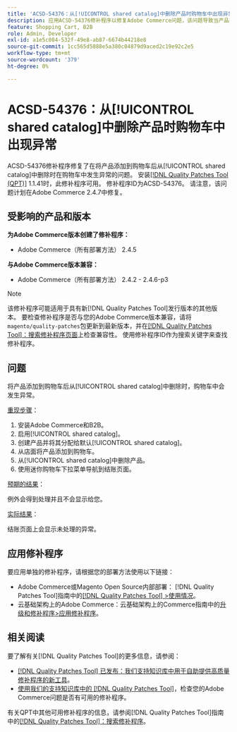 ```yaml
---
title: 'ACSD-54376：从[!UICONTROL shared catalog]中删除产品时购物车中出现异常'
description: 应用ACSD-54376修补程序以修复Adobe Commerce问题，该问题导致当产品在添加到购物车后从[!UICONTROL shared catalog]中删除时在购物车中发生异常。
feature: Shopping Cart, B2B
role: Admin, Developer
exl-id: a1e5c084-532f-49e8-ab87-6674b44218e8
source-git-commit: 1cc565d5888e5a380c04879d9aced2c19e92c2e5
workflow-type: tm+mt
source-wordcount: '379'
ht-degree: 0%

---
```


# ACSD-54376：从[!UICONTROL shared catalog]中删除产品时购物车中出现异常

ACSD-54376修补程序修复了在将产品添加到购物车后从[!UICONTROL shared catalog]中删除时在购物车中发生异常的问题。 安装[[!DNL Quality Patches Tool (QPT)]](/help/announcements/adobe-commerce-announcements/magento-quality-patches-released-new-tool-to-self-serve-quality-patches.md) 1.1.41时，此修补程序可用。 修补程序ID为ACSD-54376。 请注意，该问题计划在Adobe Commerce 2.4.7中修复。

## 受影响的产品和版本

**为Adobe Commerce版本创建了修补程序：**

* Adobe Commerce（所有部署方法） 2.4.5

**与Adobe Commerce版本兼容：**

* Adobe Commerce（所有部署方法） 2.4.2 - 2.4.6-p3

>[!NOTE]
>
>该修补程序可能适用于具有新[!DNL Quality Patches Tool]发行版本的其他版本。 要检查修补程序是否与您的Adobe Commerce版本兼容，请将`magento/quality-patches`包更新到最新版本，并在[[!DNL Quality Patches Tool]：搜索修补程序页面](https://experienceleague.adobe.com/tools/commerce-quality-patches/index.html?lang=zh-Hans)上检查兼容性。 使用修补程序ID作为搜索关键字来查找修补程序。

## 问题

将产品添加到购物车后从[!UICONTROL shared catalog]中删除时，购物车中会发生异常。

<u>重现步骤</u>：

1. 安装Adobe Commerce和B2B。
1. 启用[!UICONTROL shared catalog]。
1. 创建产品并将其分配给默认[!UICONTROL shared catalog]。
1. 从店面将产品添加到购物车。
1. 从[!UICONTROL shared catalog]中删除产品。
1. 使用迷你购物车下拉菜单导航到结账页面。

<u>预期的结果</u>：

例外会得到处理并且不会显示给您。

<u>实际结果</u>：

结账页面上会显示未处理的异常。

## 应用修补程序

要应用单独的修补程序，请根据您的部署方法使用以下链接：

* Adobe Commerce或Magento Open Source内部部署： [!DNL Quality Patches Tool]指南中的[[!DNL Quality Patches Tool] >使用情况](https://experienceleague.adobe.com/docs/commerce-operations/tools/quality-patches-tool/usage.html?lang=zh-Hans)。
* 云基础架构上的Adobe Commerce：云基础架构上的Commerce指南中的[升级和修补程序>应用修补程序](https://experienceleague.adobe.com/docs/commerce-cloud-service/user-guide/develop/upgrade/apply-patches.html?lang=zh-Hans)。

## 相关阅读

要了解有关[!DNL Quality Patches Tool]的更多信息，请参阅：

* [[!DNL Quality Patches Tool] 已发布：我们支持知识库中用于自助提供高质量修补程序的新工具](/help/announcements/adobe-commerce-announcements/magento-quality-patches-released-new-tool-to-self-serve-quality-patches.md)。
* [使用我们的支持知识库中的 [!DNL Quality Patches Tool]](/help/support-tools/patches-available-in-qpt-tool/check-patch-for-magento-issue-with-magento-quality-patches.md)，检查您的Adobe Commerce问题是否有可用的修补程序。

有关QPT中其他可用修补程序的信息，请参阅[!DNL Quality Patches Tool]指南中的[[!DNL Quality Patches Tool]：搜索修补程序](https://experienceleague.adobe.com/tools/commerce-quality-patches/index.html?lang=zh-Hans)。
